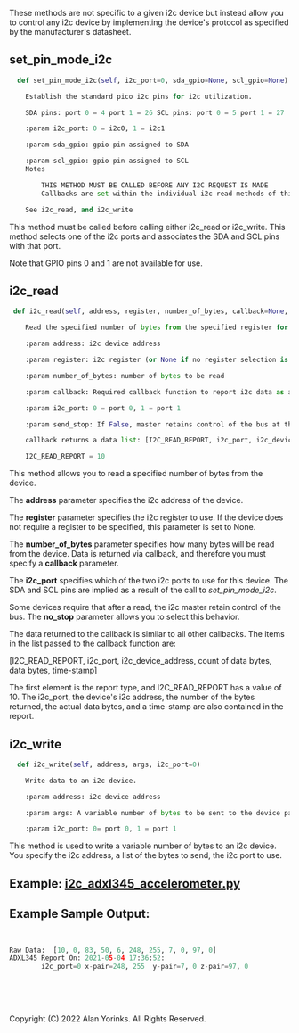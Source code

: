 These methods are not specific to a given i2c device but instead allow you to control
any i2c device by implementing the device's protocol as specified by the 
manufacturer's datasheet.

## set_pin_mode_i2c
```python
  def set_pin_mode_i2c(self, i2c_port=0, sda_gpio=None, scl_gpio=None)

    Establish the standard pico i2c pins for i2c utilization.

    SDA pins: port 0 = 4 port 1 = 26 SCL pins: port 0 = 5 port 1 = 27

    :param i2c_port: 0 = i2c0, 1 = i2c1

    :param sda_gpio: gpio pin assigned to SDA

    :param scl_gpio: gpio pin assigned to SCL
    Notes

        THIS METHOD MUST BE CALLED BEFORE ANY I2C REQUEST IS MADE
        Callbacks are set within the individual i2c read methods of this API.

    See i2c_read, and i2c_write


```

This method must be called before calling either i2c_read or i2c_write. 
This method selects one of the i2c ports and associates the SDA and SCL pins with that port.

Note that GPIO pins 0 and 1 are not available for use.


## i2c_read

```python
 def i2c_read(self, address, register, number_of_bytes, callback=None, i2c_port=0, send_stop=True)

    Read the specified number of bytes from the specified register for the i2c device.

    :param address: i2c device address

    :param register: i2c register (or None if no register selection is needed)

    :param number_of_bytes: number of bytes to be read

    :param callback: Required callback function to report i2c data as a result of read command

    :param i2c_port: 0 = port 0, 1 = port 1

    :param send_stop: If False, master retains control of the bus at the end of the transfer (no Stop is issued), and the next transfer will begin with a Restart rather than a Start.

    callback returns a data list: [I2C_READ_REPORT, i2c_port, i2c_device_address, count of data bytes, data bytes, time-stamp]

    I2C_READ_REPORT = 10
```

This method allows you to read a specified number of bytes from the device. 

The **address** parameter specifies the i2c address of the device.

The **register** parameter specifies the i2c register to use. If the device does not 
require a register to be specified, this parameter is set to None.

The **number_of_bytes** parameter specifies how many bytes will be read from the device.
Data is returned via callback, and therefore you must specify a **callback** parameter.

The **i2c_port** specifies which of the two i2c ports to use for this device. The SDA 
and SCL pins are implied as a result of the call to  _set_pin_mode_i2c_.

Some devices require that after a read, the i2c master retain control of the bus. The 
**no_stop** parameter allows you to select this behavior.

The data returned to the callback is similar to all other callbacks. The items in the 
list passed to the callback function are:

[I2C_READ_REPORT, i2c_port, i2c_device_address, count of data bytes, data bytes, time-stamp]

The first element is the report type, and I2C_READ_REPORT has a value of 10. The 
i2c_port, the device's i2c address, the number of the bytes returned, the actual data 
bytes, and a time-stamp are also contained in the report.

## i2c_write

```python
  def i2c_write(self, address, args, i2c_port=0)

    Write data to an i2c device.

    :param address: i2c device address

    :param args: A variable number of bytes to be sent to the device passed in as a list. NOTE: THIS MUST BE IN THE FORM OF A LIST.

    :param i2c_port: 0= port 0, 1 = port 1

```
This method is used to write a variable number of bytes to an i2c device. You specify 
the i2c address, a list of the bytes to send, the i2c port to use.


## Example: [i2c_adxl345_accelerometer.py](https://github.com/MrYsLab/telemetrix-rpi-pico-w/blob/master/examples/i2c_adxl345_accelerometer.py)

## Example Sample Output:
```python


Raw Data:  [10, 0, 83, 50, 6, 248, 255, 7, 0, 97, 0]
ADXL345 Report On: 2021-05-04 17:36:52: 
		i2c_port=0 x-pair=248, 255  y-pair=7, 0 z-pair=97, 0
		
```

<br>
<br>

Copyright (C) 2022 Alan Yorinks. All Rights Reserved.
